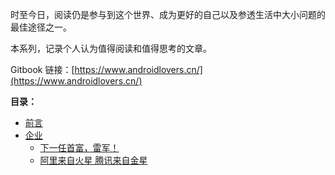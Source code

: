 时至今日，阅读仍是参与到这个世界、成为更好的自己以及参透生活中大小问题的最佳途径之一。

本系列，记录个人认为值得阅读和值得思考的文章。

Gitbook 链接：[https://www.androidlovers.cn/](https://www.androidlovers.cn/)

**目录：**

* [前言](README.md)
* [企业](/root/企业.md)
  - [下一任首富，雷军！](/Company/下一任首富，雷军！.md)
  - [阿里来自火星 腾讯来自金星](/Company/阿里来自火星,腾讯来自金星.md)
